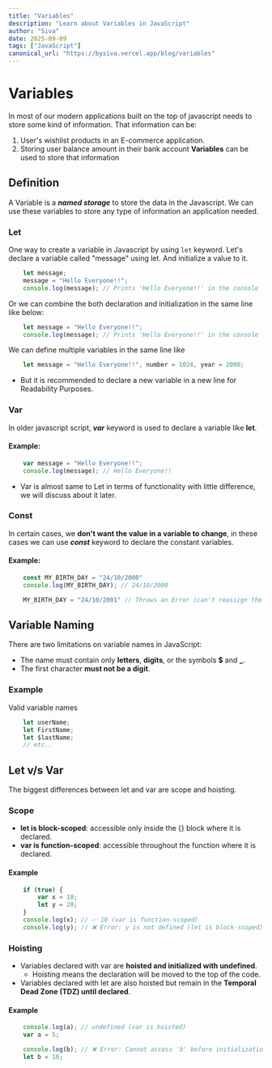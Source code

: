 ```yaml
---
title: "Variables"
description: "Learn about Variables in JavaScript"
author: "Siva"
date: 2025-09-09
tags: ["JavaScript"]
canonical_url: "https://bysiva.vercel.app/blog/variables"
---
```

# Variables
In most of our modern applications built on the top of javascript needs to store some kind of information. That information can be:
1. User's wishlist products in an E-commerce application.
2. Storing user balance amount in their bank account
**Variables** can be used to store that information

## Definition
A Variable is a **_named storage_** to store the data in the Javascript. We can use these variables to store any type of information an application needed.
### Let
One way to create a variable in Javascript by using `let` keyword.
Let's declare a variable called "message" using let. And initialize a value to it.
```javascript
    let message;
    message = "Hello Everyone!!";
    console.log(message); // Prints 'Hello Everyone!!' in the console
```
Or we can combine the both declaration and initialization in the same line like below:
```javascript
    let message = "Hello Everyone!!";
    console.log(message); // Prints 'Hello Everyone!!' in the console
```
We can define multiple variables in the same line like
```javascript
    let message = "Hello Everyone!!", number = 1024, year = 2000;
```
- But it is recommended to declare a new variable in a new line for Readability Purposes.

### Var
In older javascript script, **_var_** keyword is used to declare a variable like **let**.
#### Example:
```javascript
    var message = "Hello Everyone!!";
    console.log(message); // Hello Everyone!!
```
- Var is almost same to Let in terms of functionality with little difference, we will discuss about it later.

### Const
In certain cases, we **don't want the value in a variable to change**, in these cases we can use **_const_** keyword to declare the constant variables.
#### Example:
```javascript
    const MY_BIRTH_DAY = "24/10/2000"
    console.log(MY_BIRTH_DAY); // 24/10/2000

    MY_BIRTH_DAY = "24/10/2001" // Throws an Error (can't reassign the constant!)
```

## Variable Naming
There are two limitations on variable names in JavaScript:
- The name must contain only **letters**, **digits**, or the symbols **$** and **_**.
- The first character **must not be a digit**.
### Example
Valid variable names
```javascript
    let userName;
    let FirstName;
    let $lastName; 
    // etc..
```

## Let v/s Var
The biggest differences between let and var are scope and hoisting.
### Scope
- **let is block-scoped**: accessible only inside the {} block where it is declared.
- **var is function-scoped**: accessible throughout the function where it is declared.
#### Example
```javascript
    if (true) {
        var x = 10; 
        let y = 20;
    }
    console.log(x); // ✅ 10 (var is function-scoped)
    console.log(y); // ❌ Error: y is not defined (let is block-scoped)
```
### Hoisting
- Variables declared with var are **hoisted and initialized with undefined**.
  - Hoisting means the declaration will be moved to the top of the code.
- Variables declared with let are also hoisted but remain in the **Temporal Dead Zone (TDZ) until declared**.
#### Example
```javascript
    console.log(a); // undefined (var is hoisted)
    var a = 5;

    console.log(b); // ❌ Error: Cannot access 'b' before initialization
    let b = 10;
```